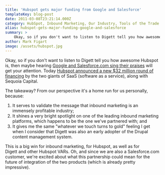 ```yaml
---
title: 'Hubspot gets major funding from Google and Salesforce'
templateKey: blog-post
date: 2011-03-08T23:21:14.000Z
category: HubSpot, Inbound Marketing, Our Industry, Tools of the Trade
alias: hubspot-gets-major-funding-google-and-salesforce
summary: > 
  	Okay, so if you don't want to listen to Digett tell you how awesome Hubspot is, then maybe hearing Google and Salesforce.com sing their praises will get your attention. Today Hubspot announced a new $32 million round of financing by the two giants of SaaS (software as a service), along with Sequoia Capital.  	The takeaway? From our perspective it's a home run for us personally, because:
author: Mark Figart
image: /assets/hubspot.jpg
---
```


Okay, so if you don't want to listen to Digett tell you how awesome Hubspot is, then maybe hearing [Google and Salesforce.com sing their praises](http://onstartups.com/tabid/3339/bid/42537/Insights-On-SaaS-From-The-32-million-HubSpot-Mega-VC-Round.aspx) will get your attention. Today [Hubspot announced a new $32 million round of financing](http://www.hubspot.com/blog/bid/10491/Sequoia-Google-Ventures-and-Salesforce-com-Invest-32-Million-in-HubSpot) by the two giants of SaaS (software as a service), along with Sequoia Capital.

The takeaway? From our perspective it's a home run for us personally, because:

1.  It serves to validate the message that inbound marketing is an immensely profitable industry;
2.  It shines a very bright spotlight on one of the leading inbound marketing platforms, which happens to be the one we've partnered with; and
3.  It gives me the same "whatever we touch turns to gold" feeling I get when I consider that Digett was also an early adopter of the Drupal content management system. 

This is a big win for inbound marketing, for Hubspot, as well as for Digett and other Hubspot VARs. Oh, and since we are also a Salesforce.com customer, we're excited about what this partnership could mean for the future of integration of the two products (which is already pretty impressive).